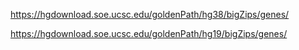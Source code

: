 https://hgdownload.soe.ucsc.edu/goldenPath/hg38/bigZips/genes/

https://hgdownload.soe.ucsc.edu/goldenPath/hg19/bigZips/genes/
